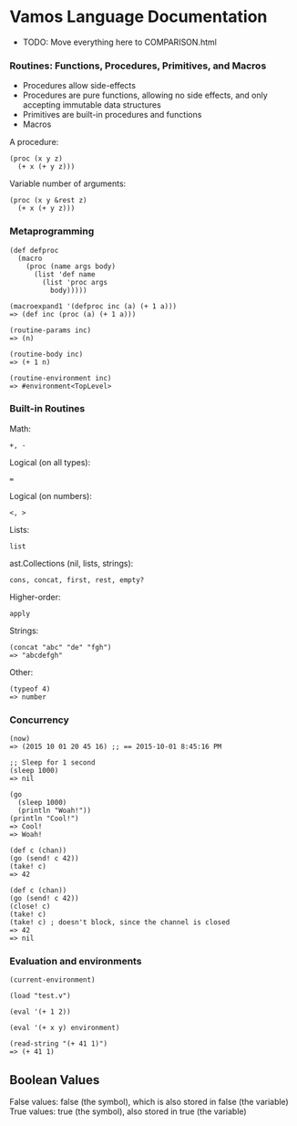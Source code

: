 # Vamos Language Documentation

* TODO: Move everything here to COMPARISON.html

### Routines: Functions, Procedures, Primitives, and Macros

- Procedures allow side-effects
- Procedures are pure functions, allowing no side effects, and only accepting immutable data structures
- Primitives are built-in procedures and functions
- Macros

A procedure:

    (proc (x y z)
      (+ x (+ y z)))

Variable number of arguments:

    (proc (x y &rest z)
      (+ x (+ y z)))

### Metaprogramming

    (def defproc
      (macro
        (proc (name args body)
          (list 'def name
            (list 'proc args
              body)))))

    (macroexpand1 '(defproc inc (a) (+ 1 a)))
    => (def inc (proc (a) (+ 1 a)))

    (routine-params inc)
    => (n)

    (routine-body inc)
    => (+ 1 n)

    (routine-environment inc)
    => #environment<TopLevel>

### Built-in Routines

Math:

    +, -

Logical (on all types):

    =

Logical (on numbers):

    <, >

Lists:

    list

ast.Collections (nil, lists, strings):

    cons, concat, first, rest, empty?

Higher-order:

    apply

Strings:

    (concat "abc" "de" "fgh")
    => "abcdefgh"

Other:

    (typeof 4)
    => number

### Concurrency

    (now)
    => (2015 10 01 20 45 16) ;; == 2015-10-01 8:45:16 PM

    ;; Sleep for 1 second
    (sleep 1000)
    => nil

    (go
      (sleep 1000)
      (println "Woah!"))
    (println "Cool!")
    => Cool!
    => Woah!

    (def c (chan))
    (go (send! c 42))
    (take! c)
    => 42

    (def c (chan))
    (go (send! c 42))
    (close! c)
    (take! c)
    (take! c) ; doesn't block, since the channel is closed
    => 42
    => nil

### Evaluation and environments

    (current-environment)

    (load "test.v")

    (eval '(+ 1 2))

    (eval '(+ x y) environment)

    (read-string "(+ 41 1)")
    => (+ 41 1)

## Boolean Values

False values: false (the symbol), which is also stored in false (the variable)
True values: true (the symbol), also stored in true (the variable)
